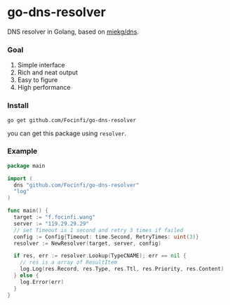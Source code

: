# go-dns-resolver

DNS resolver in Golang, based on [miekg/dns](github.com/miekg/dns).

### Goal

1. Simple interface
2. Rich and neat output
3. Easy to figure
4. High performance

### Install
```shell
go get github.com/Focinfi/go-dns-resolver
```

you can get this package using `resolver`.

### Example

```go
package main

import (
  dns "github.com/Focinfi/go-dns-resolver"
  "log"
)

func main() {
  target := "f.focinfi.wang"
  server := "119.29.29.29"
  // set Timeout is 1 second and retry 3 times if failed
  config := Config{Timeout: time.Second, RetryTimes: uint(3)}
  resolver := NewResolver(target, server, config)

  if res, err := resolver.Lookup(TypeCNAME); err == nil {
    // res is a array of ResultItem
    log.Log(res.Record, res.Type, res.Ttl, res.Priority, res.Content)
  } else {
    log.Error(err)
  }
}
```

